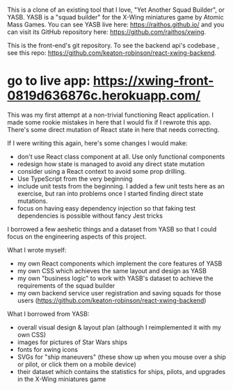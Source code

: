#

This is a clone of an existing tool that I love, "Yet Another Squad Builder", or YASB.
YASB is a "squad builder" for the X-Wing miniatures game by Atomic Mass Games. You can see YASB live here: https://raithos.github.io/ and you can visit its GitHub repository here: https://github.com/raithos/xwing.

This is the front-end's git repository. To see the backend api's codebase , see this repo: https://github.com/keaton-robinson/react-xwing-backend.

# go to live app: https://xwing-front-0819d636876c.herokuapp.com/

This was my first attempt at a non-trivial functioning React application. I made some rookie mistakes in here that I would fix if I rewrote this app. There's some direct mutation of React state in here that needs correcting.

If I were writing this again, here's some changes I would make:

- don't use React class component at all. Use only functional components
- redesign how state is managed to avoid any direct state mutation
- consider using a React context to avoid some prop drilling.
- Use TypeScript from the very beginning
- include unit tests from the beginning. I added a few unit tests here as an exercise, but ran into problems once I started finding direct state mutations.
- focus on having easy dependency injection so that faking test dependencies is possible without fancy Jest tricks

I borrowed a few aeshetic things and a dataset from YASB so that I could focus on the engineering aspects of this project.

What I wrote myself:

- my own React components which implement the core features of YASB
- my own CSS which achieves the same layout and design as YASB
- my own "business logic" to work with YASB's dataset to achieve the requirements of the squad builder
- my own backend service user registration and saving squads for those users (https://github.com/keaton-robinson/react-xwing-backend)

What I borrowed from YASB:

- overall visual design & layout plan (although I reimplemented it with my own CSS)
- images for pictures of Star Wars ships
- fonts for xwing icons
- SVGs for "ship maneuvers" (these show up when you mouse over a ship or pilot, or click them on a mobile device)
- their dataset which contains the statistics for ships, pilots, and upgrades in the X-Wing miniatures game
